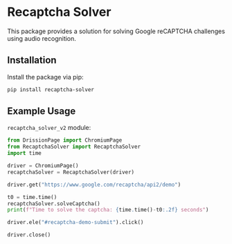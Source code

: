 # Recaptcha Solver

This package provides a solution for solving Google reCAPTCHA challenges using audio recognition.

## Installation

Install the package via pip:

```bash
pip install recaptcha-solver
```


## Example Usage

`recaptcha_solver_v2` module:

```python
from DrissionPage import ChromiumPage
from RecaptchaSolver import RecaptchaSolver
import time

driver = ChromiumPage()
recaptchaSolver = RecaptchaSolver(driver)

driver.get("https://www.google.com/recaptcha/api2/demo")

t0 = time.time()
recaptchaSolver.solveCaptcha()
print(f"Time to solve the captcha: {time.time()-t0:.2f} seconds")

driver.ele("#recaptcha-demo-submit").click()

driver.close()
```